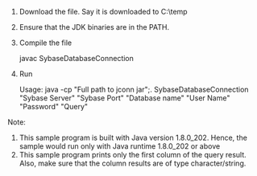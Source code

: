 1. Download the file. Say it is downloaded to C:\temp
2. Ensure that the JDK binaries are in the PATH.
3. Compile the file
   
   javac SybaseDatabaseConnection
5. Run

   Usage: java -cp "Full path to jconn jar";. SybaseDatabaseConnection "Sybase Server" "Sybase Port" "Database name" "User Name" "Password" "Query"

Note:
1. This sample program is built with Java version 1.8.0_202. Hence, the sample would run only with Java runtime 1.8.0_202 or above
2. This sample program prints only the first column of the query result. Also, make sure that the column results are of type character/string.
